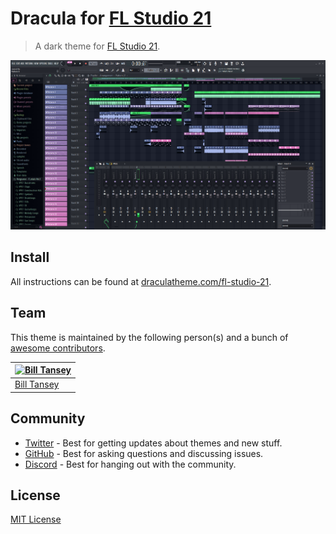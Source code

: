 # Dracula for [FL Studio 21](https://www.image-line.com)

> A dark theme for [FL Studio 21](https://www.image-line.com).

![Screenshot](./screenshot.png)

## Install

All instructions can be found at [draculatheme.com/fl-studio-21](https://draculatheme.com/fl-studio-21).

## Team

This theme is maintained by the following person(s) and a bunch of [awesome contributors](https://github.com/dracula/fl-studio-21/graphs/contributors).

| [![Bill Tansey](https://github.com/TanZboi.png?size=100)](https://github.com/TanZboi) |
| ------------------------------------------------------------------------------------- |
| [Bill Tansey](https://github.com/TanZboi)                                             |

## Community

- [Twitter](https://twitter.com/draculatheme) - Best for getting updates about themes and new stuff.
- [GitHub](https://github.com/dracula/dracula-theme/discussions) - Best for asking questions and discussing issues.
- [Discord](https://draculatheme.com/discord-invite) - Best for hanging out with the community.

## License

[MIT License](./LICENSE)
